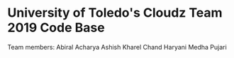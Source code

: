 # University of Toledo's Cloudz Team 2019 Code Base

Team members:
Abiral Acharya
Ashish Kharel
Chand Haryani
Medha Pujari
